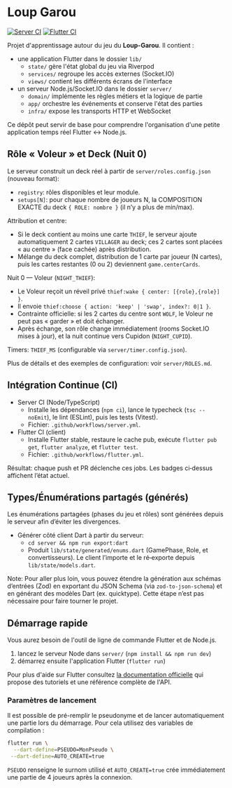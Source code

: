# Loup Garou

[![Server CI](https://github.com/tanador/loup_garou/actions/workflows/server.yml/badge.svg)](https://github.com/tanador/loup_garou/actions/workflows/server.yml)
[![Flutter CI](https://github.com/tanador/loup_garou/actions/workflows/flutter.yml/badge.svg)](https://github.com/tanador/loup_garou/actions/workflows/flutter.yml)

Projet d'apprentissage autour du jeu du **Loup-Garou**.  Il contient :

- une application Flutter dans le dossier `lib/`
  - `state/` gère l'état global du jeu via Riverpod
  - `services/` regroupe les accès externes (Socket.IO)
  - `views/` contient les différents écrans de l'interface
- un serveur Node.js/Socket.IO dans le dossier `server/`
  - `domain/` implémente les règles métiers et la logique de partie
  - `app/` orchestre les événements et conserve l'état des parties
  - `infra/` expose les transports HTTP et WebSocket

Ce dépôt peut servir de base pour comprendre l'organisation d'une petite
application temps réel Flutter ↔ Node.js.

## Rôle « Voleur » et Deck (Nuit 0)

Le serveur construit un deck réel à partir de `server/roles.config.json` (nouveau format):

- `registry`: rôles disponibles et leur module.
- `setups[N]`: pour chaque nombre de joueurs N, la COMPOSITION EXACTE du deck `{ ROLE: nombre }` (il n’y a plus de min/max).

Attribution et centre:
- Si le deck contient au moins une carte `THIEF`, le serveur ajoute automatiquement 2 cartes `VILLAGER` au deck; ces 2 cartes sont placées « au centre » (face cachée) après distribution.
- Mélange du deck complet, distribution de 1 carte par joueur (N cartes), puis les cartes restantes (0 ou 2) deviennent `game.centerCards`.

Nuit 0 — Voleur (`NIGHT_THIEF`):
- Le Voleur reçoit un réveil privé `thief:wake { center: [{role},{role}] }`.
- Il envoie `thief:choose { action: 'keep' | 'swap', index?: 0|1 }`.
- Contrainte officielle: si les 2 cartes du centre sont `WOLF`, le Voleur ne peut pas « garder » et doit échanger.
- Après échange, son rôle change immédiatement (rooms Socket.IO mises à jour), et la nuit continue vers Cupidon (`NIGHT_CUPID`).

Timers: `THIEF_MS` (configurable via `server/timer.config.json`).

Plus de détails et des exemples de configuration: voir `server/ROLES.md`.

## Intégration Continue (CI)

- Server CI (Node/TypeScript)
  - Installe les dépendances (`npm ci`), lance le typecheck (`tsc --noEmit`), le lint (ESLint), puis les tests (Vitest).
  - Fichier: `.github/workflows/server.yml`.
- Flutter CI (client)
  - Installe Flutter stable, restaure le cache pub, exécute `flutter pub get`, `flutter analyze`, et `flutter test`.
  - Fichier: `.github/workflows/flutter.yml`.

Résultat: chaque push et PR déclenche ces jobs. Les badges ci‑dessus affichent l’état actuel.

## Types/Énumérations partagés (générés)

Les énumérations partagées (phases du jeu et rôles) sont générées depuis le serveur afin d’éviter les divergences.

- Générer côté client Dart à partir du serveur:
  - `cd server && npm run export:dart`
  - Produit `lib/state/generated/enums.dart` (GamePhase, Role, et convertisseurs). Le client l’importe et le ré‑exporte depuis `lib/state/models.dart`.

Note: Pour aller plus loin, vous pouvez étendre la génération aux schémas d’entrées (Zod) en exportant du JSON Schema (via `zod-to-json-schema`) et en générant des modèles Dart (ex. quicktype). Cette étape n’est pas nécessaire pour faire tourner le projet.

## Démarrage rapide

Vous aurez besoin de l'outil de ligne de commande Flutter et de Node.js.

1. lancez le serveur Node dans `server/` (`npm install && npm run dev`)
2. démarrez ensuite l'application Flutter (`flutter run`)

Pour plus d'aide sur Flutter consultez
[la documentation officielle](https://docs.flutter.dev/) qui propose
des tutoriels et une référence complète de l'API.

### Paramètres de lancement

Il est possible de pré-remplir le pseudonyme et de lancer
automatiquement une partie lors du démarrage. Pour cela utilisez des
variables de compilation :

```bash
flutter run \
  --dart-define=PSEUDO=MonPseudo \
 --dart-define=AUTO_CREATE=true
```

`PSEUDO` renseigne le surnom utilisé et `AUTO_CREATE=true` crée
immédiatement une partie de 4 joueurs après la connexion.
